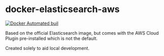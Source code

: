 # docker-elasticsearch-aws

[![Docker Automated buil](https://img.shields.io/docker/automated/luisramos/docker-elasticsearch-aws.svg)](https://hub.docker.com/r/luisramos/docker-elasticsearch-aws/)

Based on the official Elasticsearch image, but comes with the AWS Cloud Plugin pre-installed which is not the default.

Created solely to aid local development.
